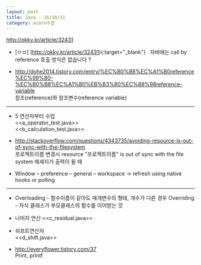```yaml
---
layout: post
title: Java - 16/10/11
category: acorn수업
---
```


http://okky.kr/article/32431  
- [ㅇㅁ] (http://okky.kr/article/32431){:target="_blank"}  
자바에는 call by reference 호출 방식은 없습니다 ?  
 
- http://dohe2014.tistory.com/entry/%EC%B0%B8%EC%A1%B0reference%EC%99%80-%EC%B0%B8%EC%A1%B0%EB%B3%80%EC%88%98reference-variable  
참조(reference)와 참조변수(reference variable) 
 
---

- 5 연산자부터 수업  
<<a_operator_test.java>>  
<<b_calculation_test.java>>
 
- http://stackoverflow.com/questions/4343735/avoiding-resource-is-out-of-sync-with-the-filesystem  
프로젝트이름 변경시 resource "프로젝트이름" is out of sync with the file system 
메세지가 출력이 될 때 
 
- Window – preference – general – workspace -> refresh using native hooks or polling  

---

- Overloading - 함수이름이 같아도 매개변수의 형태, 개수가 다른 경우 
Overriding - 자식 클래스가 부모클래스의 함수를 이어받는 것 
 
- 나머지 연산
<<c_residual.java>>
 
- 쉬프트연산자  
<<d_shift.java>>
  
- http://everyflower.tistory.com/37  
Print, printf
